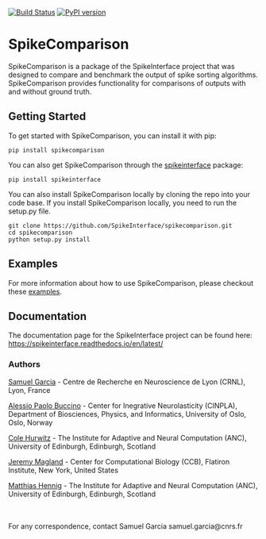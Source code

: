 [![Build Status](https://travis-ci.org/SpikeInterface/spikecomparison.svg?branch=master)](https://travis-ci.org/SpikeInterface/spikecomparison) [![PyPI version](https://badge.fury.io/py/spikecomparison.svg)](https://badge.fury.io/py/spikecomparison)

# SpikeComparison

SpikeComparison is a package of the SpikeInterface project that was designed to compare and benchmark the output of spike sorting algorithms. SpikeComparison provides functionality for comparisons of outputs with and without ground truth.

## Getting Started

To get started with SpikeComparison, you can install it with pip:

```shell
pip install spikecomparison
```

You can also get SpikeComparison through the [spikeinterface](https://github.com/SpikeInterface/spikeinterface) package:

```shell
pip install spikeinterface
```

You can also install SpikeComparison locally by cloning the repo into your code base. If you install SpikeComparison locally, you need to run the setup.py file.

```shell
git clone https://github.com/SpikeInterface/spikecomparison.git
cd spikecomparison
python setup.py install
```

## Examples

For more information about how to use SpikeComparison, please checkout these [examples](https://github.com/SpikeInterface/spikeinterface/tree/master/examples/modules/comparison).

## Documentation

The documentation page for the SpikeInterface project can be found here: https://spikeinterface.readthedocs.io/en/latest/

### Authors

[Samuel Garcia](https://github.com/samuelgarcia) - Centre de Recherche en Neuroscience de Lyon (CRNL), Lyon, France

[Alessio Paolo Buccino](https://www.mn.uio.no/ifi/english/people/aca/alessiob/) - Center for Inegrative Neurolasticity (CINPLA), Department of Biosciences, Physics, and Informatics, University of Oslo, Oslo, Norway

[Cole Hurwitz](https://www.inf.ed.ac.uk/people/students/Cole_Hurwitz.html) - The Institute for Adaptive and Neural Computation (ANC), University of Edinburgh, Edinburgh, Scotland

[Jeremy Magland](https://www.simonsfoundation.org/team/jeremy-magland/) - Center for Computational Biology (CCB), Flatiron Institute, New York, United States

[Matthias Hennig](http://homepages.inf.ed.ac.uk/mhennig/) - The Institute for Adaptive and Neural Computation (ANC), University of Edinburgh, Edinburgh, Scotland

<br/>
<br/>
For any correspondence, contact Samuel Garcia samuel.garcia@cnrs.fr
